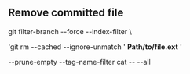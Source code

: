 ## Remove committed file
   
git filter-branch --force --index-filter \

 'git rm --cached --ignore-unmatch ' **Path/to/file.ext** ' 

 --prune-empty --tag-name-filter cat -- --all